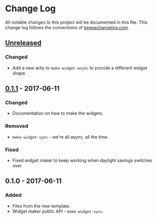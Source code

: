 # Change Log
All notable changes to this project will be documented in this file. This change log follows the conventions of [keepachangelog.com](http://keepachangelog.com/).

## [Unreleased]
### Changed
- Add a new arity to `make-widget-async` to provide a different widget shape.

## [0.1.1] - 2017-06-11
### Changed
- Documentation on how to make the widgets.

### Removed
- `make-widget-sync` - we're all async, all the time.

### Fixed
- Fixed widget maker to keep working when daylight savings switches over.

## 0.1.0 - 2017-06-11
### Added
- Files from the new template.
- Widget maker public API - `make-widget-sync`.

[Unreleased]: https://github.com/your-name/kuona-store/compare/0.1.1...HEAD
[0.1.1]: https://github.com/your-name/kuona-store/compare/0.1.0...0.1.1
